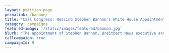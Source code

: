 ```yaml
---
layout: petition-page
permalink: /bannon/
title: "Call Congress: Rescind Stephen Bannon's White House Appointment"
category: campaigns
featured-image: '/static/images/featured/bannon.jpg'
blurb: "The appointment of Stephen Bannon, Breitbart News executive and white supremacist, as the White House Chief Strategist, must be opposed. Call your members of Congress."
callcampaign: true
campaignId: 9
---
```

<ul class="compact" id="phone-errors"></ul>

<link href='https://actionnetwork.org/css/style-embed-whitelabel.css' rel='stylesheet' type='text/css' /><script src='https://actionnetwork.org/widgets/v2/petition/rescind-steve-bannons-white-house-appointment?format=js&source=widget&style=full'></script><div id='can-petition-area-rescind-steve-bannons-white-house-appointment' style='width: 100%'>
<!-- this div is the target for our HTML insertion --></div>
<script>
	$(document).ready(function() {
		$('#can-petition-area-rescind-steve-bannons-white-house-appointment').on('can_embed_loaded', function() {
			document.getElementsByName("commit")[0].value = "Call Now";
			$(".action_sidebar h4").text("Take Action");
			var str = document.getElementsByClassName("action_status_running_total")[0].innerHTML;
			var txt = str.replace("Signatures Collected", "Calls Completed");
			document.getElementsByClassName("action_status_running_total")[0].innerHTML = txt;
		});
	});
</script>